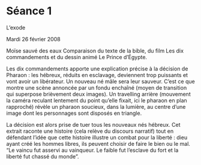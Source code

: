 # Séance 1
L’exode

Mardi 26 février 2008

Moïse sauvé des eaux
Comparaison du texte de la bible, du film Les dix commandements et du dessin animé Le Prince d’Égypte.

Les dix commandements apporte une explication précise à la décision de Pharaon : les hébreux, réduits en esclavage, deviennent trop puissants et vont avoir un libérateur. Un nouveau né mâle sera leur sauveur. C’est ce que montre une scène annoncée par un fondu enchaîné (moyen de transition qui superpose brièvement deux images). Un travelling arrière (mouvement la caméra reculant lentement du point qu’elle fixait, ici le pharaon en plan rapproché) révèle un pharaon soucieux, dans la lumière, au centre d’une image dont les personnages sont disposés en triangle.

La décision est alors prise de tuer tous les nouveaux nés hébreux.
Cet extrait raconte une histoire (cela relève du discours narratif) tout en défendant l’idée que cette histoire illustre un combat pour la liberté : dieu ayant créé les hommes libres, ils peuvent choisir de faire le bien ou le mal. “Le vaincu fut asservi au vainqueur. Le faible fut l’esclave du fort et la liberté fut chassé du monde”. 